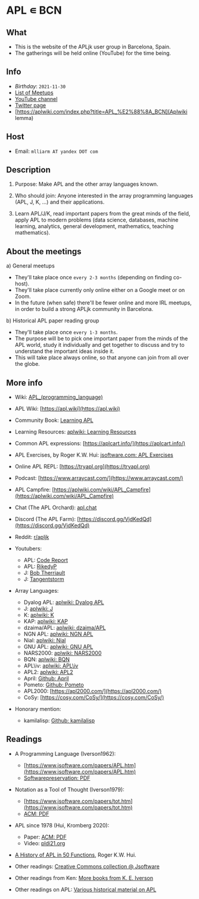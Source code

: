 # APL ∊ BCN

## What
- This is the website of the APLjk user group in Barcelona, Spain.
- The gatherings will be held online (YouTube) for the time being.

## Info
- *Birthday*: `2021-11-30`
- [List of Meetups](meetups.md)
- [YouTube channel](https://www.youtube.com/channel/UC-vM_TkZTA9-nyCEuOvrI6A)
- [Twitter page](https://www.twitter.com/apl_in_bcn)
- [https://aplwiki.com/index.php?title=APL_%E2%88%8A_BCN](Aplwiki lemma)

## Host
- Email: `mlliarm AT yandex DOT com`

## Description
1) Purpose: Make APL and the other array languages known.

2) Who should join: Anyone interested in the array programming languages (APL, J, K, ...) and their applications.

3) Learn APL/J/K, read important papers from the great minds of the field, apply APL to modern problems (data science, databases, machine learning, analytics, general development, mathematics, teaching mathematics).

##  About the meetings

a) General meetups
- They'll take place once `every 2-3 months` (depending on finding  co-host).
- They'll take place currently only online either on a Google meet or on Zoom. 
- In the future (when safe) there'll be fewer online and more IRL meetups, in order to build a strong APLjk community in Barcelona.

b) Historical APL paper reading group
- They'll take place once `every 1-3 months`.
- The purpose will be to pick one important paper from the minds of the APL world, study it individually and get together to discuss and try to understand the important ideas inside it.
- This will take place always online, so that anyone can join from all over the globe.

## More info
- Wiki: [APL_(programming_language)](https://en.wikipedia.org/wiki/APL_(programming_language))

- APL Wiki: [https://apl.wiki](https://apl.wiki)

- Community Book: [Learning APL](https://xpqz.github.io/learnapl/intro.html)

- Learning Resources: [aplwiki: Learning Resources](https://aplwiki.com/wiki/Learning_resources)

- Common APL expressions: [https://aplcart.info/](https://aplcart.info/)

- APL Exercises, by Roger K.W. Hui: [jsoftware.com: APL Exercises](https://www.jsoftware.com/papers/APL_exercises/)

- Online APL REPL: [https://tryapl.org](https://tryapl.org)

- Podcast: [https://www.arraycast.com/](https://www.arraycast.com/)

- APL Campfire: [https://aplwiki.com/wiki/APL_Campfire](https://aplwiki.com/wiki/APL_Campfire)

- Chat (The APL Orchard): [apl.chat](https://apl.chat)

- Discord (The APL Farm): [https://discord.gg/VjdKedQd](https://discord.gg/VjdKedQd)

- Reddit: [r/apljk](https://www.reddit.com/r/apljk/new/)

- Youtubers:
  * APL: [Code Report](https://www.youtube.com/c/codereport)
  * APL: [RikedyP](https://www.youtube.com/c/RikedyP)
  * J: [Bob Therriault](https://www.youtube.com/user/bobtherriault)
  * J: [Tangentstorm](https://www.youtube.com/c/tangentstorm)
	
- Array Languages:
  * Dyalog APL: [aplwiki: Dyalog APL](https://aplwiki.com/wiki/Dyalog_APL)
  * J: [aplwiki: J](https://aplwiki.com/wiki/J)
  * K: [aplwiki: K](https://aplwiki.com/wiki/K)
  * KAP: [aplwiki: KAP](https://aplwiki.com/wiki/KAP)
  * dzaima/APL: [aplwiki: dzaima/APL](https://aplwiki.com/wiki/Dzaima/APL)
  * NGN APL: [aplwiki: NGN APL](https://aplwiki.com/wiki/Ngn/apl)
  * Nial: [aplwiki: Nial](https://aplwiki.com/wiki/Nial)
  * GNU APL: [aplwiki: GNU APL](https://aplwiki.com/wiki/GNU_APL)  
  * NARS2000: [aplwiki: NARS2000](https://aplwiki.com/wiki/NARS2000)
  * BQN: [aplwiki: BQN](https://aplwiki.com/wiki/BQN)
  * APL\iv: [aplwiki: APL\iv](https://aplwiki.com/wiki/APL%5Civ)
  * APL2: [aplwiki: APL2](https://aplwiki.com/wiki/APL2)
  * April: [Github: April](https://github.com/phantomics/april)
  * Pometo: [Github: Pometo](https://github.com/gordonguthrie/pometo)
  * APL2000: [https://apl2000.com/](https://apl2000.com/)
  * CoSy: [https://cosy.com/CoSy/](https://cosy.com/CoSy/)
- Honorary mention:
  * kamilalisp: [Github: kamilalisp](https://github.com/kspalaiologos/kamilalisp)

## Readings
- A Programming Language (Iverson1962):
  * [https://www.jsoftware.com/papers/APL.htm](https://www.jsoftware.com/papers/APL.htm)
  * [Softwarepreservation: PDF](http://www.softwarepreservation.org/projects/apl/Books/APROGRAMMING%20LANGUAGE/view)

- Notation as a Tool of Thought (Iverson1979): 
  * [https://www.jsoftware.com/papers/tot.htm](https://www.jsoftware.com/papers/tot.htm)
  * [ACM: PDF](https://dl.acm.org/ft_gateway.cfm?id=1283935&type=pdf)

- APL since 1978 (Hui, Kromberg 2020): 
  * Paper: [ACM: PDF](https://dl.acm.org/doi/pdf/10.1145/3386319)
  * Video: [pldi21.org](https://www.pldi21.org/prerecorded_hopl.2.html)

- [A History of APL in 50 Functions](https://www.jsoftware.com/papers/50/), Roger K.W. Hui.

- Other readings: [Creative Commons collection @ Jsoftware](https://code.jsoftware.com/wiki/Community/Creative_Commons)
- Other readings from Ken: [More books from K. E. Iverson](http://www.softwarepreservation.org/projects/apl/Books)
- Other readings on APL: [Various historical material on APL](http://www.softwarepreservation.org/projects/apl)
